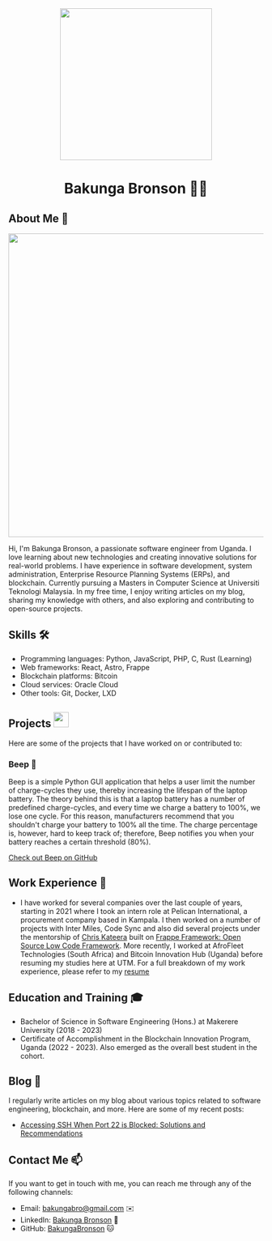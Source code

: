
<div align="center"><img src="https://github.com/drshahizan/BDM/assets/51344005/25f3fada-2bf5-4711-a387-862d114cd389" width="300" /></div>
<h1 align="center">Bakunga Bronson 👨‍💻</h1>

## About Me 🚀
<div align="center"><img src="https://github.com/drshahizan/BDM/assets/51344005/ffaa458f-d247-48f9-86f6-c4f88ebefaa5" width="600" /></div>

Hi, I'm Bakunga Bronson, a passionate software engineer from Uganda. I love learning about new technologies and creating innovative solutions for real-world problems. I have experience in software development, system administration, Enterprise Resource Planning Systems (ERPs), and blockchain. Currently pursuing a Masters in Computer Science at Universiti Teknologi Malaysia. In my free time, I enjoy writing articles on my blog, sharing my knowledge with others, and also exploring and contributing to open-source projects.

## Skills 🛠️

- Programming languages: Python, JavaScript, PHP, C, Rust (Learning)
- Web frameworks: React, Astro, Frappe
- Blockchain platforms: Bitcoin
- Cloud services: Oracle Cloud
- Other tools: Git, Docker, LXD

## Projects <img src="https://github.com/drshahizan/BDM/assets/51344005/9bfd8fba-9b7b-4f06-8b4e-0a44313e5baa" width="30" />

Here are some of the projects that I have worked on or contributed to:

### Beep 🔋

Beep is a simple Python GUI application that helps a user limit the number of charge-cycles they use, thereby increasing the lifespan of the laptop battery. The theory behind this is that a laptop battery has a number of predefined charge-cycles, and every time we charge a battery to 100%, we lose one cycle. For this reason, manufacturers recommend that you shouldn't charge your battery to 100% all the time. The charge percentage is, however, hard to keep track of; therefore, Beep notifies you when your battery reaches a certain threshold (80%).

[Check out Beep on GitHub](https://github.com/OSCA-Kampala-Chapter/Beep)

## Work Experience 💼

- I have worked for several companies over the last couple of years, starting in 2021 where I took an intern role at Pelican International, a procurement company based in Kampala. I then worked on a number of projects with Inter Miles, Code Sync and also did several projects under the mentorship of [Chris Kateera](https://github.com/chris-kck) built on [Frappe Framework: Open Source Low Code Framework](https://frappeframework.com). More recently, I worked at AfroFleet Technologies (South Africa) and Bitcoin Innovation Hub (Uganda) before resuming my studies here at UTM. For a full breakdown of my work experience, please refer to my [resume](https://drive.google.com/file/d/1nMfGgOqV1s_OcfU7Cw3GEYB0_d-eewmI/view?usp=sharing)

## Education and Training 🎓

- Bachelor of Science in Software Engineering (Hons.) at Makerere University (2018 - 2023)
- Certificate of Accomplishment in the Blockchain Innovation Program, Uganda (2022 - 2023). Also emerged as the overall best student in the cohort.

## Blog 📝

I regularly write articles on my blog about various topics related to software engineering, blockchain, and more. Here are some of my recent posts:

- [Accessing SSH When Port 22 is Blocked: Solutions and Recommendations](https://blog.bakungabronson.com/ssh-unblock)

## Contact Me 📫

If you want to get in touch with me, you can reach me through any of the following channels:

- Email: bakungabro@gmail.com ✉️
- LinkedIn: [Bakunga Bronson](https://www.linkedin.com/in/bronson-bakunga-682a581ba/) 💼
- GitHub: [BakungaBronson](https://github.com/BakungaBronson) 🐱

